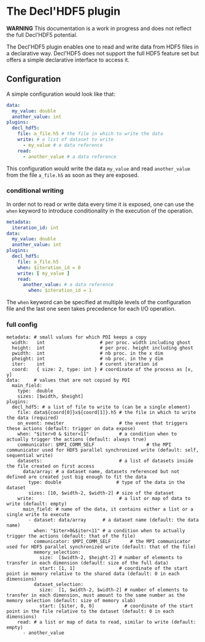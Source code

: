 # The Decl'HDF5 plugin

**WARNING** This documentation is a work in progress and does not reflect the
full Decl'HDF5 potential.

The Decl'HDF5 plugin enables one to read and write data from HDF5 files in a
declarative way.
Decl'HDF5 does not support the full HDF5 feature set but offers a simple
declarative interface to access it.

## Configuration

A simple configuration would look like that:

```yaml
data:
  my_value: double
  another_value: int
plugins:
  decl_hdf5:
    file: a_file.h5 # the file in which to write the data
    write: # a list of dataset to write
      - my_value # a data reference
    read:
      - another_value # a data reference
```

This configuration would write the data `my_value` and read `another_value` from
the file `a_file.h5` as soon as they are exposed.

### conditional writing

In order not to read or write data every time it is exposed, one can use the
`when` keyword to introduce conditionality in the execution of the operation.

```yaml
metadata:
  iteration_id: int
data:
  my_value: double
  another_value: int
plugins:
  decl_hdf5:
    file: a_file.h5
    when: $iteration_id = 0
    write: [ my_value ]
    read:
      another_value: # a data reference
        when: $iteration_id = 1
```

The `when` keyword can be specified at multiple levels of the configuration file
and the last one seen takes precedence for each I/O operation.


### full config

```
metadata: # small values for which PDI keeps a copy
  width:   int                    # per proc. width including ghost
  height:  int                    # per proc. height including ghost
  pwidth:  int                    # nb proc. in the x dim
  pheight: int                    # nb proc. in the y dim
  iter:    int                    # curent iteration id
  coord:   { size: 2, type: int } # coordinate of the process as [x, y]
data:     # values that are not copied by PDI
  main_field:
    type:  double
    sizes: [$width, $height]
plugins:
  decl_hdf5: # a list of file to write to (can be a single element)
    file: data${coord[0]}x${coord[1]}.h5 # the file in which to write the data (required)
    on_event: newiter                    # the event that triggers these actions (default: trigger on data expose)
    when: "$iter>0 & $iter<11"           # a condition when to actually trigger the actions (default: always true)
    communicator: $MPI_COMM_SELF                   # the MPI communicator used for HDF5 parallel synchronized write (default: self, sequential write)
    datasets:                            # a list of datasets inside the file created on first access
      data/array: # a dataset name, datasets referenced but not defined are created just big enough to fit the data
        type: double                    # type of the data in the dataset
        sizes: [10, $width-2, $width-2] # size of the dataset
    write:                               # a list or map of data to write (default: empty)
      main_field: # name of the data, it contains either a list or a single write to execute
        - dataset: data/array      # a dataset name (default: the data name)
          when: "$iter>0&$iter<11" # a condition when to actually trigger the actions (default: that of the file)
          communicator: $MPI_COMM_SELF       # the MPI communicator used for HDF5 parallel synchronized write (default: that of the file)
          memory_selection:
            size:  [$width-2, $height-2] # number of elements to transfer in each dimension (default: size of the full data)
            start: [1, 1]                # coordinate of the start point in memory relative to the shared data (default: 0 in each dimensions)
          dataset_selection:
            size:  [1, $width-2, $width-2] # number of elements to transfer in each dimension, must amount to the same number as the memory selection (default: size of memory slab)
            start: [$iter, 0, 0]           # coordinate of the start point in the file relative to the dataset (default: 0 in each dimensions)
    read: # a list or map of data to read, similar to write (default: empty)
      - another_value
```
